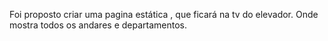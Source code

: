 Foi proposto criar uma pagina estática , que ficará na tv do elevador. Onde mostra todos os andares e departamentos.
